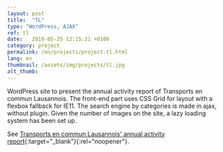```yaml
---
layout: post
title:  "TL"
type: "WordPress, AJAX"
ref: tl
date:   2018-05-25 12:15:21 +0100
category: project
permalink: /en/projects/project-tl.html
lang: en
thumbnail: /assets/img/projects/tl.jpg
alt_thumb: 
---
```


WordPress site to present the annual activity report of Transports en commun Lausannois.
The front-end part uses CSS Grid for layout with a flexbox fallback for IE11.
The search engine by categories is made in ajax, without plugin. Given the number of images on the site, a lazy loading system has been set up.

See [Transports en commun Lausannois' annual activity report](https://rapportannuel.t-l.ch/ "(new window)"){:target="_blank"}{:rel="noopener"}.

<img src="{{ site.baseurl }}/assets/img/projects/tl_large.jpg" alt="" 
             srcset="{{ site.baseurl }}/assets/img/projects/tl_medium.jpg 670w,
          {{ site.baseurl }}/assets/img/projects/tl_large.jpg 1024w"
          sizes="(min-width:671px) 1024px"/> 